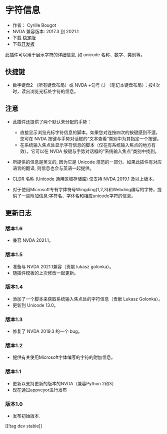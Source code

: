 # 字符信息 #

* 作者： Cyrille Bougot
* NVDA 兼容版本: 2017.3 到 2021.1
* 下载 [稳定版][1]
* 下载[开发板][2]

此插件可以用于展示字符的详细信息, 如 unicode 名称、数字、类别等。


## 快捷键

* 数字键盘2 （所有键盘布局）或 NVDA +句号 (.) （笔记本键盘布局）：按4次时，读出浏览光标处字符的信息。


## 注意

* 此插件还提供了两个默认未分配的手势：

    * 直接显示浏览光标字符信息的脚本。如果您对连按四次的按键感到不适，您可在 NVDA 按键与手势对话框的“文本查看”类别中为其指定一个按键。
    * 在系统输入焦点处显示字符信息的脚本（仅在有系统输入焦点的地方有效）。它可以在 NVDA 按键与手势对话框的“系统输入焦点”类别中找到。

* 所提供的信息是英文的, 因为它是 Unicode 规范的一部分。如果此插件有对应语言的翻译, 则信息也会与英语一起提供。
* CLDR 名称 (Unicode 通用区域存储库) 仅支持 NVDA 2019.1 及以上版本。
* 对于使用Microsoft专有字体符号Wingding(1,2,3)和Webding编写的字符，提供了一些附加信息:字符名、字体名和相应unicode字符的信息。


## 更新日志

### 版本1.6

* 兼容 NVDA 2021.1。

### 版本1.5

* 准备与 NVDA 2021.1兼容（贡献 lukasz golonka）。
* 随插件模板的上次修改一起更新。

### 版本1.4

* 添加了一个脚本来获取系统输入焦点处的字符信息（贡献 Lukasz Golonka）。
* 更新到 Unicode 13.0。

### 版本1.3

* 修复了 NVDA 2019.3 的一个 bug。


### 版本1.2

* 提供有关使用Microsoft字体编写的字符的附加信息。


### 版本1.1

* 更新以支持更新的版本的NVDA（兼容Python 2和3）
* 现在通过appveyor进行发布


### 版本1.0

* 发布初始版本.

[[!tag dev stable]]

[1]: https://addons.nvda-project.org/files/get.php?file=chari

[2]: https://addons.nvda-project.org/files/get.php?file=chari-dev
